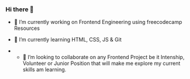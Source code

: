 ### Hi there 👋

- 🔭 I’m currently working on Frontend Engineering using freecodecamp Resources

- 🌱 I’m currently learning HTML, CSS, JS & Git

- - 👯 I’m looking to collaborate on any Frontend Project be it Intenship, Volunteer or Junior Position that will make me explore my current skills am learning.



<!--
**ibukunakinbami/ibukunakinbami** is a ✨ _special_ ✨ repository because its `README.md` (this file) appears on your GitHub profile.

Here are some ideas to get you started:

- 🔭 I’m currently working on ... 
 ...
- 👯 I’m looking to collaborate on ...
- 🤔 I’m looking for help with ...
- 💬 Ask me about ...
- 📫 How to reach me: ...
- 😄 Pronouns: ...
- ⚡ Fun fact: ...
-->
